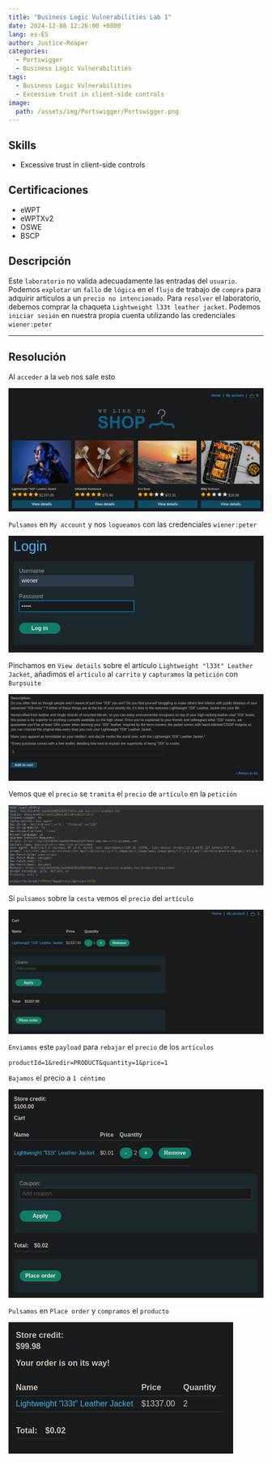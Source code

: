 ```yaml
---
title: "Business Logic Vulnerabilities Lab 1"
date: 2024-12-08 12:26:00 +0800
lang: es-ES
author: Justice-Reaper
categories:
  - Portswigger
  - Business Logic Vulnerabilities
tags:
  - Business Logic Vulnerabilities
  - Excessive trust in client-side controls
image:
  path: /assets/img/Portswigger/Portswigger.png
---
```


## Skills

- Excessive trust in client-side controls

## Certificaciones

- eWPT
- eWPTXv2
- OSWE
- BSCP
  
## Descripción

Este `laboratorio` no valida adecuadamente las entradas del `usuario`. Podemos `explotar` un `fallo` de `lógica` en el `flujo` de trabajo de `compra` para adquirir artículos a un `precio no intencionado`. Para `resolver` el laboratorio, debemos comprar la chaqueta `Lightweight l33t leather jacket`. Podemos `iniciar sesión` en nuestra propia cuenta utilizando las credenciales `wiener:peter` 

---

## Resolución

Al `acceder` a la `web` nos sale esto

![](/assets/img/Business-Logic-Vulnerabilities-Lab-1/image_1.png)

`Pulsamos` en `My account` y nos `logueamos` con las credenciales `wiener:peter` 

![](/assets/img/Business-Logic-Vulnerabilities-Lab-1/image_2.png)

Pinchamos en `View details` sobre el artículo `Lightweight "l33t" Leather Jacket`, añadimos el `artículo` al `carrito` y `capturamos` la `petición` con `Burpsuite`

![](/assets/img/Business-Logic-Vulnerabilities-Lab-1/image_3.png)

Vemos que el `precio` se `tramita` el `precio` de `artículo` en la `petición`

![](/assets/img/Business-Logic-Vulnerabilities-Lab-1/image_4.png)

Si `pulsamos` sobre la `cesta` vemos el `precio` del `artículo`

![](/assets/img/Business-Logic-Vulnerabilities-Lab-1/image_5.png)

`Enviamos` este `payload` para `rebajar` el `precio` de los `artículos`

```
productId=1&redir=PRODUCT&quantity=1&price=1
```

`Bajamos` el precio a `1 céntimo`

![](/assets/img/Business-Logic-Vulnerabilities-Lab-1/image_6.png)

`Pulsamos` en `Place order` y `compramos` el `producto`

![](/assets/img/Business-Logic-Vulnerabilities-Lab-1/image_7.png)
